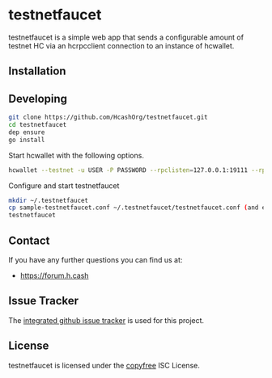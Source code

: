 # testnetfaucet

testnetfaucet is a simple web app that sends a configurable amount of testnet
HC via an hcrpcclient connection to an instance of hcwallet.

## Installation

## Developing

``` bash
git clone https://github.com/HcashOrg/testnetfaucet.git
cd testnetfaucet
dep ensure
go install
```

Start hcwallet with the following options.  

```bash
hcwallet --testnet -u USER -P PASSWORD --rpclisten=127.0.0.1:19111 --rpccert=$HOME/.hcwallet/rpc.cert
```

Configure and start testnetfaucet

```bash
mkdir ~/.testnetfaucet
cp sample-testnetfaucet.conf ~/.testnetfaucet/testnetfaucet.conf (and edit appropriately)
testnetfaucet
```

## Contact

If you have any further questions you can find us at:

- https://forum.h.cash

## Issue Tracker

The
[integrated github issue tracker](https://github.com/HcashOrg/testnetfaucet/issues)
is used for this project.

## License

testnetfaucet is licensed under the [copyfree](http://copyfree.org) ISC License.

